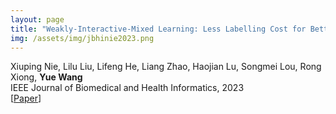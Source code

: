 ```yaml
---
layout: page
title: "Weakly-Interactive-Mixed Learning: Less Labelling Cost for Better Medical Image Segmentation"
img: /assets/img/jbhinie2023.png
---
```

Xiuping Nie, Lilu Liu, Lifeng He, Liang Zhao, Haojian Lu, Songmei Lou, Rong Xiong, **Yue Wang**
<br/>
IEEE Journal of Biomedical and Health Informatics, 2023
<br/>
[[Paper](https://ieeexplore.ieee.org/document/10104084/)]
